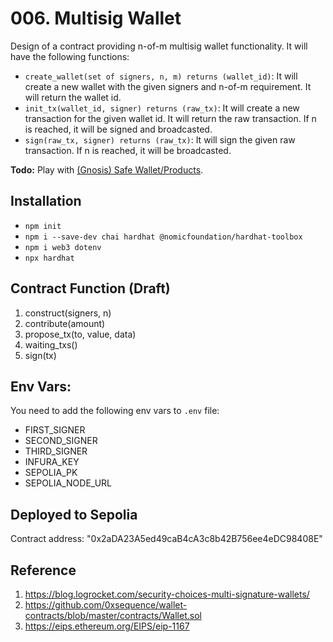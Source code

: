# 006. Multisig Wallet

Design of a contract providing n-of-m multisig wallet functionality. It will have the following functions:

* `create_wallet(set of signers, n, m) returns (wallet_id)`: It will create a new wallet with the given signers and n-of-m requirement. It will return the wallet id.
* `init_tx(wallet_id, signer) returns (raw_tx)`: It will create a new transaction for the given wallet id. It will return the raw transaction. If n is reached, it will be signed and broadcasted.
* `sign(raw_tx, signer) returns (raw_tx)`: It will sign the given raw transaction. If n is reached, it will be broadcasted.

**Todo:** Play with [(Gnosis) Safe Wallet/Products](https://safe.global/).

## Installation

* `npm init`
* `npm i --save-dev chai hardhat @nomicfoundation/hardhat-toolbox`
* `npm i web3 dotenv`
* `npx hardhat`

## Contract Function (Draft)

1. construct(signers, n)
1. contribute(amount)
1. propose_tx(to, value, data)
1. waiting_txs()
1. sign(tx)

## Env Vars:

You need to add the following env vars to `.env` file:

* FIRST_SIGNER
* SECOND_SIGNER
* THIRD_SIGNER
* INFURA_KEY
* SEPOLIA_PK
* SEPOLIA_NODE_URL

## Deployed to Sepolia

Contract address: "0x2aDA23A5ed49caB4cA3c8b42B756ee4eDC98408E"

## Reference

1. https://blog.logrocket.com/security-choices-multi-signature-wallets/
1. https://github.com/0xsequence/wallet-contracts/blob/master/contracts/Wallet.sol
1. https://eips.ethereum.org/EIPS/eip-1167
